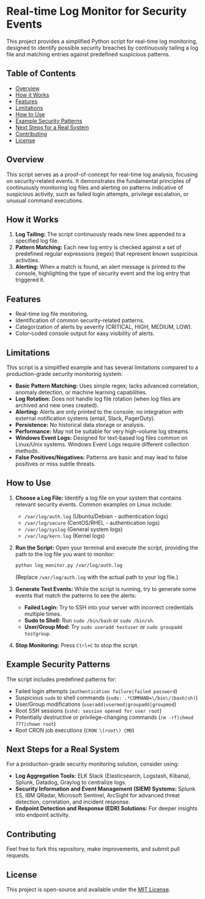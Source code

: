 # Real-time Log Monitor for Security Events

This project provides a simplified Python script for real-time log monitoring, designed to identify possible security breaches by continuously tailing a log file and matching entries against predefined suspicious patterns.

## Table of Contents

- [Overview](#overview)
- [How it Works](#how-it-works)
- [Features](#features)
- [Limitations](#limitations)
- [How to Use](#how-to-use)
- [Example Security Patterns](#example-security-patterns)
- [Next Steps for a Real System](#next-steps-for-a-real-system)
- [Contributing](#contributing)
- [License](#license)

## Overview

This script serves as a proof-of-concept for real-time log analysis, focusing on security-related events. It demonstrates the fundamental principles of continuously monitoring log files and alerting on patterns indicative of suspicious activity, such as failed login attempts, privilege escalation, or unusual command executions.

## How it Works

1.  **Log Tailing:** The script continuously reads new lines appended to a specified log file.
2.  **Pattern Matching:** Each new log entry is checked against a set of predefined regular expressions (regex) that represent known suspicious activities.
3.  **Alerting:** When a match is found, an alert message is printed to the console, highlighting the type of security event and the log entry that triggered it.

## Features

*   Real-time log file monitoring.
*   Identification of common security-related patterns.
*   Categorization of alerts by severity (CRITICAL, HIGH, MEDIUM, LOW).
*   Color-coded console output for easy visibility of alerts.

## Limitations

This script is a simplified example and has several limitations compared to a production-grade security monitoring system:

*   **Basic Pattern Matching:** Uses simple regex; lacks advanced correlation, anomaly detection, or machine learning capabilities.
*   **Log Rotation:** Does not handle log file rotation (when log files are archived and new ones created).
*   **Alerting:** Alerts are only printed to the console; no integration with external notification systems (email, Slack, PagerDuty).
*   **Persistence:** No historical data storage or analysis.
*   **Performance:** May not be suitable for very high-volume log streams.
*   **Windows Event Logs:** Designed for text-based log files common on Linux/Unix systems. Windows Event Logs require different collection methods.
*   **False Positives/Negatives:** Patterns are basic and may lead to false positives or miss subtle threats.

## How to Use

1.  **Choose a Log File:** Identify a log file on your system that contains relevant security events. Common examples on Linux include:
    *   `/var/log/auth.log` (Ubuntu/Debian - authentication logs)
    *   `/var/log/secure` (CentOS/RHEL - authentication logs)
    *   `/var/log/syslog` (General system logs)
    *   `/var/log/kern.log` (Kernel logs)

2.  **Run the Script:** Open your terminal and execute the script, providing the path to the log file you want to monitor:

    ```bash
    python log_monitor.py /var/log/auth.log
    ```
    (Replace `/var/log/auth.log` with the actual path to your log file.)

3.  **Generate Test Events:** While the script is running, try to generate some events that match the patterns to see the alerts:
    *   **Failed Login:** Try to SSH into your server with incorrect credentials multiple times.
    *   **Sudo to Shell:** Run `sudo /bin/bash` or `sudo /bin/sh`.
    *   **User/Group Mod:** Try `sudo useradd testuser` or `sudo groupadd testgroup`.

4.  **Stop Monitoring:** Press `Ctrl+C` to stop the script.

## Example Security Patterns

The script includes predefined patterns for:

*   Failed login attempts (`authentication failure|failed password`)
*   Suspicious `sudo` to shell commands (`sudo: .*COMMAND=\/bin\/(bash|sh)`)
*   User/Group modifications (`useradd|usermod|groupadd|groupmod`)
*   Root SSH sessions (`sshd: session opened for user root`)
*   Potentially destructive or privilege-changing commands (`rm -rf|chmod 777|chown root`)
*   Root CRON job executions (`CRON \(root\) CMD`)

## Next Steps for a Real System

For a production-grade security monitoring solution, consider using:

*   **Log Aggregation Tools:** ELK Stack (Elasticsearch, Logstash, Kibana), Splunk, Datadog, Graylog to centralize logs.
*   **Security Information and Event Management (SIEM) Systems:** Splunk ES, IBM QRadar, Microsoft Sentinel, ArcSight for advanced threat detection, correlation, and incident response.
*   **Endpoint Detection and Response (EDR) Solutions:** For deeper insights into endpoint activity.

## Contributing

Feel free to fork this repository, make improvements, and submit pull requests.

## License

This project is open-source and available under the [MIT License](LICENSE).
